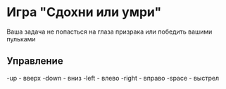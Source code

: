<h1>Игра "Сдохни или умри" </h1>
<p> Ваша задача не попасться на глаза призрака или победить вашими пульками</p>
<h2> Управление  </h2>
-up - вверх
-down - вниз
-left - влево
-right - вправо
-space - выстрел
